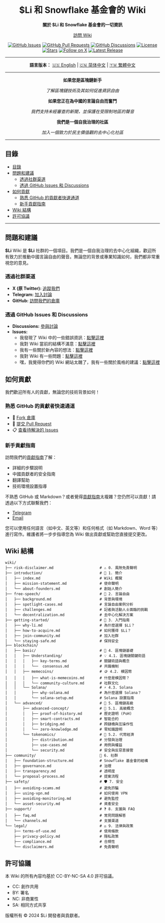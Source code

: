 <!-- markdownlint-disable no-inline-html first-line-heading no-emphasis-as-heading -->

<div align="center">

# $Li 和 Snowflake 基金會的 Wiki

**關於 $Li 和 Snowflake 基金會的一切資訊**

[訪問 Wiki](https://www.lidao.wiki)

[![GitHub Issues](https://img.shields.io/github/issues/li-dao/wiki)](https://github.com/li-dao/wiki/issues)
[![GitHub Pull Requests](https://img.shields.io/github/issues-pr/li-dao/wiki)](https://github.com/li-dao/wiki/pulls)
[![GitHub Discussions](https://img.shields.io/github/discussions/li-dao/wiki)](https://github.com/li-dao/wiki/discussions)
[![License](https://img.shields.io/github/license/li-dao/wiki)](https://github.com/li-dao/wiki/blob/main/LICENSE)
[![Stars](https://img.shields.io/github/stars/li-dao/wiki)](https://github.com/li-dao/wiki)
[![Follow on X](https://img.shields.io/twitter/follow/Li_memecoin)](https://x.com/Li_memecoin)
[![Latest Release](https://img.shields.io/github/v/release/li-dao/wiki)](https://github.com/li-dao/wiki/releases)

---

**語言版本：**  [🇺🇸 English](README.md) | [🇨🇳 简体中文](README_zh-CN.md) | [🇹🇼 繁體中文](README_zh-TW.md)

</div>

---

<div align="center">

**如果您是區塊鏈新手**

_了解區塊鏈技術及其如何促進資訊自由_

**如果您正在為中國的言論自由而奮鬥**

_我們支持未經審查的新聞，並保護在受限制地區的聲音_

**我們是一個自我治理的社區**

_加入一個致力於民主價值觀的去中心化社區_

</div>

---

## 目錄

- [目錄](#目錄)
- [問題和建議](#問題和建議)
  - [透過社群渠道](#透過社群渠道)
  - [透過 GitHub Issues 和 Discussions](#透過-github-issues-和-discussions)
- [如何貢獻](#如何貢獻)
  - [熟悉 GitHub 的貢獻者快速通道](#熟悉-github-的貢獻者快速通道)
  - [新手貢獻指南](#新手貢獻指南)
- [Wiki 結構](#wiki-結構)
- [許可協議](#許可協議)

---

## 問題和建議

**\$Li** Wiki 是 **\$Li** 社群的一個項目。我們是一個自我治理的去中心化組織，歡迎所有致力於推動中國言論自由的聲音。無論您的背景或專業知識如何，我們都非常重視您的意見。

### 透過社群渠道

- **X (原 Twitter):** [追蹤我們](https://x.com/Li_memecoin)
- **Telegram:** [加入討論](https://t.co/5Z1meSkAlZ)
- **GitHub:** [訪問我們的倉庫](https://github.com/li-dao/wiki)

### 透過 GitHub Issues 和 Discussions

- **Discussions:** [參與討論](https://github.com/li-dao/wiki/discussions)
- **Issues:**
  - 我發現了 Wiki 中的一些錯誤資訊：[點擊這裡](https://github.com/li-dao/wiki/issues/new?assignees=really-need-anonymous&labels=bug,wiki&template=bug_report.yml&title=%5BBug%5D%3A+)
  - 我對 Wiki 當前的結構不滿意：[點擊這裡](https://github.com/li-dao/wiki/issues/new?assignees=really-need-anonymous&labels=enhancement,wiki,structure&template=feature_request_structure.yml&title=%5BStructure%5D%3A+)
  - 我有一些關於新內容的想法：[點擊這裡](https://github.com/li-dao/wiki/issues/new?assignees=really-need-anonymous&labels=enhancement,wiki,content&template=content_request.yml&title=%5BContent%5D%3A+)
  - 我對 Wiki 有一些問題：[點擊這裡](https://github.com/li-dao/wiki/issues/new?assignees=really-need-anonymous&labels=question,wiki&template=question.yml&title=%5BQuestion%5D%3A+)
  - 嘿，我覺得你們的 Wiki 網站太醜了，我有一些關於風格的建議：[點擊這裡](https://github.com/li-dao/wiki/issues/new?assignees=really-need-anonymous&labels=style,wiki&template=style_report.yml&title=%5BStyle%5D%3A+)

## 如何貢獻

我們歡迎所有人的貢獻，無論您的技術背景如何！

### 熟悉 GitHub 的貢獻者快速通道

- 🔗 [Fork 倉庫](https://github.com/li-dao/wiki/fork)
- 📝 [提交 Pull Request](https://github.com/li-dao/wiki/compare)
- 📋 [查看待解決的 Issues](https://github.com/li-dao/wiki/issues)

### 新手貢獻指南

訪問我們的[貢獻指南](https://www.lidao.wiki/contributing)了解：

- 詳細的步驟說明
- 中國貢獻者的安全指南
- 翻譯幫助
- 技術環境設置指導

不熟悉 GitHub 或 Markdown？或者覺得[貢獻指南](https://www.lidao.wiki/contributing)太複雜？您仍然可以貢獻！請透過以下方式聯繫我們：

- [Telegram](https://t.co/5Z1meSkAlZ)
- [Email](mailto:really.need.anonymous@proton.me)

您可以使用任何語言（如中文、英文等）和任何格式（如 Markdown、Word 等）進行寫作。維護者將一步步指導您為 Wiki 做出貢獻或幫助您直接提交更改。

## Wiki 結構

```plaintext
wiki/
├── risk-disclaimer.md                     # ⚠️ 0. 風險免責聲明
├── introduction/                          # 🔗 1. 簡介
│   ├── index.md                           # Wiki 概覽
│   ├── mission-statement.md               # 使命聲明
│   └── about-founders.md                  # 創始人簡介
├── free-speech/                           # 🔗 2. 言論自由
│   ├── background.md                      # 背景與環境
│   ├── spotlight-cases.md                 # 言論自由案例分析
│   ├── challenges.md                      # 記者與活動人士面臨的挑戰
│   └── decentralization.md                # 去中心化解決方案
├── getting-started/                       # 🔗 3. 入門指南
│   ├── why-li.md                          # 為什麼選擇 $Li？
│   ├── how-to-acquire.md                  # 如何獲得 $Li？
│   ├── join-community.md                  # 加入社群
│   └── staying-safe.md                    # 保持安全
├── blockchain/
│   ├── basic/                             # 🔰 4. 區塊鏈基礎
│   │   ├── Understanding/                 # 💡 4.1. 區塊鏈關鍵術語
│   │   │   ├── key-terms.md               # 關鍵術語與概念
│   │   │   └──  consensus.md              # 共識機制
│   │   ├── memecoins/                     # 🪙 4.2. 模因幣
│   │   │   ├── what-is-memecoins.md       # 什麼是模因幣？
│   │   │   └── community-culture.md       # 社群文化
│   │   └── Solana/                        # ⚡ 4.3. Solana
│   │       ├── why-solana.md              # 為什麼選擇 Solana？
│   │       └── solana-setup.md            # Solana 設置指南
│   └── advanced/                          # 🔰 5. 區塊鏈高級
│       ├── advanced-concept/              # 🔄 5.1. 高級概念
│       │   ├── proof-of-history.md        # 歷史證明 (PoH)
│       │   ├── smart-contracts.md         # 智能合約
│       │   ├── bridging.md                # 跨鏈橋與互操作性
│       │   └── zero-knowledge.md          # 零知識證明
│       └── tokenomics/                    # 💎 5.2. 代幣經濟
│           ├── distribution.md            # 分發與治理
│           ├── use-cases.md               # 用例與權益
│           └── security.md                # 安全與反惡意接管
├── community/                             👥 6. 社群
│   ├── foundation-structure.md            # Snowflake 基金會的結構
│   ├── governance.md                      # 治理
│   ├── transparency.md                    # 透明度
│   └── proposal-process.md                # 提案流程
├── safety/                                # 🛡️ 7. 安全
│   ├── avoiding-scams.md                  # 避免詐騙
│   ├── using-vpn.md                       # 如何使用 VPN
│   ├── avoiding-monitoring.md             # 避免監控
│   └── asset-security.md                  # 資產安全
├── support/                               # ❓ 8. 支援與 FAQ
│   ├── faq.md                             # 常見問題解答
│   └── channels.md                        # 支援渠道
└── legal/                                 # ⚖️ 9. 法律與政策
    ├── terms-of-use.md                    # 使用條款
    ├── privacy-policy.md                  # 隱私政策
    ├── compliance.md                      # 合規性
    └── disclaimers.md                     # 免責聲明
```

## 許可協議

本 Wiki 的所有內容均基於 CC-BY-NC-SA 4.0 許可協議。

- CC: 創作共用
- BY: 署名
- NC: 非商業性
- SA: 相同方式共享

版權所有 © 2024 $Li 開發者與貢獻者。
